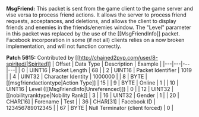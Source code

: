 **MsgFriend:** This packet is sent from the game client to the game server and vise versa to process friend actions. It allows the server to process friend requests, acceptances, and deletions, and allows the client to display friends and enemies in the friends/enemies window. The "Level" parameter in this packet was replaced by the use of the [[MsgFriendInfo]] packet. Facebook incorporation in some (if not all) clients relies on a now broken implementation, and will not function correctly.

**Patch 5615:** Contributed by [[http://chained2pvp.com/user/8-spirited/|Spirited]]
| Offset | Data Type | Description | Example |
|---|---|---|---|
| 0 | UINT16 | Packet Length | 68 |
| 2 | UINT16 | Packet Identifier | 1019 |
| 4 | UINT32 | Character Identity | 1000000 |
| 8 | BYTE | [[msgfriendactiontype|Action Type]] | 15 |
| 9 | BYTE | Online | 1 |
| 10 | UINT16 | Level ([[MsgFriendInfo|Unreferenced]]) | 0 |
| 12 | UINT32 | [[nobilityranktype|Nobility Rank]] | 3 |
| 16 | UINT32 | Gender | 1 |
| 20 | CHAR[16] | Forename | Test |
| 36 | CHAR[31] | Facebook ID | 123456789012345 |
| 67 | BYTE | Null Terminator (client forced) | 0 |
